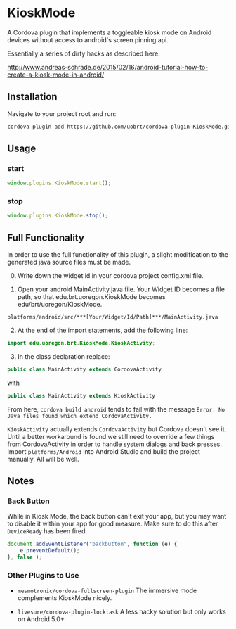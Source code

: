 # KioskMode

A Cordova plugin that implements a toggleable kiosk mode on Android devices without access to android's screen pinning api.

Essentially a series of dirty hacks as described here:

http://www.andreas-schrade.de/2015/02/16/android-tutorial-how-to-create-a-kiosk-mode-in-android/

## Installation

Navigate to your project root and run:

```sh
cordova plugin add https://github.com/uobrt/cordova-plugin-KioskMode.git
```

## Usage

### start

```js
window.plugins.KioskMode.start();
```

### stop

```js
window.plugins.KioskMode.stop();
```

## Full Functionality

In order to use the full functionality of this plugin, a slight modification to the generated java source files
must be made. 

0. Write down the widget id in your cordova project config.xml file. 

1. Open your android MainActivity.java file. Your Widget ID becomes a file path, so that edu.brt.uoregon.KioskMode
becomes edu/brt/uoregon/KioskMode.

```
platforms/android/src/***[Your/Widget/Id/Path]***/MainActivity.java
```

2. At the end of the import statements, add the following line:

```java
import edu.uoregon.brt.KioskMode.KioskActivity;
```

3. In the class declaration replace:

```java
public class MainActivity extends CordovaActivity
```

with 

```java
public class MainActivity extends KioskActivity
```

From here, ```cordova build android``` tends to fail with the message 
```Error: No Java files found which extend CordovaActivity.```

```KioskActivity``` actually extends ```CordovaActivity``` but Cordova doesn't see it. Until a better workaround is found
we still need to override a few things from CordovaActivity in order to handle system dialogs and back presses. 
Import ```platforms/Android``` into Android Studio and build the project manually. All will be well.

## Notes

### Back Button
While in Kiosk Mode, the back button can't exit your app, but you may want to disable it within your app 
for good measure. Make sure to do this after ```DeviceReady``` has been fired.
```js
document.addEventListener("backbutton", function (e) {
	e.preventDefault();
}, false );
```

### Other Plugins to Use

- ```mesmotronic/cordova-fullscreen-plugin``` The immersive mode complements KioskMode nicely.

- ```livesure/cordova-plugin-locktask``` A less hacky solution but only works on Android 5.0+